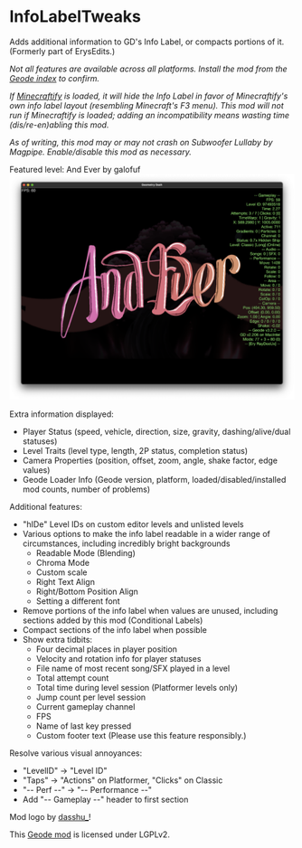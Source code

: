 # InfoLabelTweaks

Adds additional information to GD's Info Label, or compacts portions of it. (Formerly part of ErysEdits.)

*Not all features are available across all platforms. Install the mod from the [Geode index](https://geode-sdk.org/mods/raydeeux.infolabeltweaks) to confirm.*

*If [Minecraftify](https://geode-sdk.org/mods/zalphalaneous.minecraft) is loaded, it will hide the Info Label in favor of Minecraftify's own info label layout (resembling Minecraft's F3 menu). This mod will not run if Minecraftify is loaded; adding an incompatibility means wasting time (dis/re-en)abling this mod.*

*As of writing, this mod may or may not crash on Subwoofer Lullaby by Magpipe. Enable/disable this mod as necessary.*

Featured level: And Ever by galofuf
![demoOne](https://github.com/RayDeeUx/InfoLabelTweaks/blob/main/resources/demoOne.png)

Extra information displayed:
* Player Status (speed, vehicle, direction, size, gravity, dashing/alive/dual statuses)
* Level Traits (level type, length, 2P status, completion status)
* Camera Properties (position, offset, zoom, angle, shake factor, edge values)
* Geode Loader Info (Geode version, platform, loaded/disabled/installed mod counts, number of problems)

Additional features:
* "hIDe" Level IDs on custom editor levels and unlisted levels
* Various options to make the info label readable in a wider range of circumstances, including incredibly bright backgrounds
  * Readable Mode (Blending)
  * Chroma Mode
  * Custom scale
  * Right Text Align
  * Right/Bottom Position Align
  * Setting a different font
* Remove portions of the info label when values are unused, including sections added by this mod (Conditional Labels)
* Compact sections of the info label when possible
* Show extra tidbits:
  * Four decimal places in player position
  * Velocity and rotation info for player statuses
  * File name of most recent song/SFX played in a level
  * Total attempt count
  * Total time during level session (Platformer levels only)
  * Jump count per level session
  * Current gameplay channel
  * FPS
  * Name of last key pressed
  * Custom footer text (Please use this feature responsibly.)

Resolve various visual annoyances:
  * "LevelID" -> "Level ID"
  * "Taps" -> "Actions" on Platformer, "Clicks" on Classic
  * "-- Perf --" -> "-- Performance --"
  * Add "-- Gameplay --" header to first section

Mod logo by [dasshu_](https://linktr.ee/jaydasshu)!

This [Geode mod](https://geode-sdk.org) is licensed under LGPLv2.